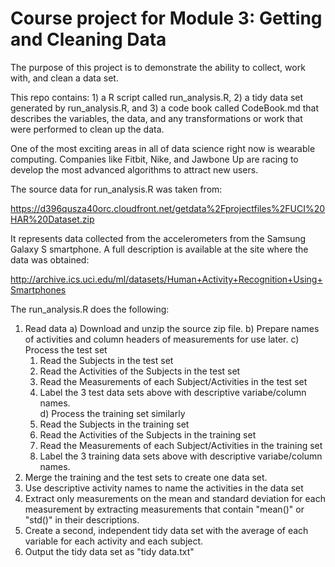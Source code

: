Course project for Module 3: Getting and Cleaning Data
======================================================

The purpose of this project is to demonstrate the ability to collect, work with, and clean a data set. 

This repo contains: 1) a R script called run_analysis.R, 2) a tidy data set generated by run_analysis.R, and 3) a code book called CodeBook.md that describes the variables, the data, and any transformations or work that were performed to clean up the data. 
      
One of the most exciting areas in all of data science right now is wearable computing. Companies like Fitbit, Nike, and Jawbone Up are racing to develop the most advanced algorithms to attract new users. 

The source data for run_analysis.R was taken from:

https://d396qusza40orc.cloudfront.net/getdata%2Fprojectfiles%2FUCI%20HAR%20Dataset.zip 

It represents data collected from the accelerometers from the Samsung Galaxy S smartphone. A full description is available at the site where the data was obtained: 

http://archive.ics.uci.edu/ml/datasets/Human+Activity+Recognition+Using+Smartphones 

The run_analysis.R does the following: 
1) Read data
   a) Download and unzip the source zip file.
   b) Prepare names of activities and column headers of measurements for use later.
   c) Process the test set
      1) Read the Subjects in the test set
      2) Read the Activities of the Subjects in the test set
      3) Read the Measurements of each Subject/Activities in the test set
      4) Label the 3 test data sets above with descriptive variabe/column names.   
   d) Process the training set similarly
      1) Read the Subjects in the training set
      2) Read the Activities of the Subjects in the training set
      3) Read the Measurements of each Subject/Activities in the training set
      4) Label the 3 training data sets above with descriptive variabe/column names.
2) Merge the training and the test sets to create one data set.
3) Use descriptive activity names to name the activities in the data set
4) Extract only measurements on the mean and standard deviation for each measurement by
   extracting measurements that contain "mean()" or "std()" in their descriptions.
5) Create a second, independent tidy data set with the average of each variable for each
   activity and each subject.
6) Output the tidy data set as "tidy data.txt"




